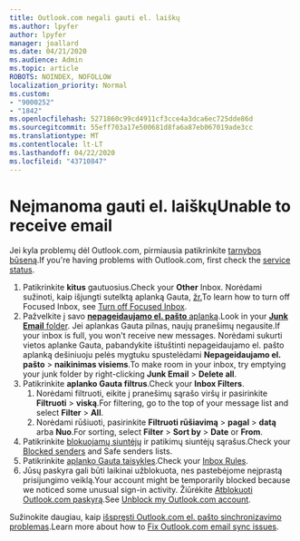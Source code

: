 ```yaml
---
title: Outlook.com negali gauti el. laiškų
ms.author: lpyfer
author: lpyfer
manager: joallard
ms.date: 04/21/2020
ms.audience: Admin
ms.topic: article
ROBOTS: NOINDEX, NOFOLLOW
localization_priority: Normal
ms.custom:
- "9000252"
- "1842"
ms.openlocfilehash: 5271860c99cd4911cf3cce4a3dca6ec725dde86d
ms.sourcegitcommit: 55eff703a17e500681d8fa6a87eb067019ade3cc
ms.translationtype: MT
ms.contentlocale: lt-LT
ms.lasthandoff: 04/22/2020
ms.locfileid: "43710847"
---
```

# <a name="unable-to-receive-email"></a><span data-ttu-id="f5437-102">Neįmanoma gauti el. laiškų</span><span class="sxs-lookup"><span data-stu-id="f5437-102">Unable to receive email</span></span>

<span data-ttu-id="f5437-103">Jei kyla problemų dėl Outlook.com, pirmiausia patikrinkite [tarnybos būseną](https://go.microsoft.com/fwlink/p/?linkid=837482).</span><span class="sxs-lookup"><span data-stu-id="f5437-103">If you're having problems with Outlook.com, first check the [service status](https://go.microsoft.com/fwlink/p/?linkid=837482).</span></span>

1. <span data-ttu-id="f5437-104">Patikrinkite **kitus** gautuosius.</span><span class="sxs-lookup"><span data-stu-id="f5437-104">Check your **Other** Inbox.</span></span> <span data-ttu-id="f5437-105">Norėdami sužinoti, kaip išjungti sutelktą aplanką Gauta, [žr.](https://support.office.com/article/f714d94d-9e63-4217-9ccb-6cb2986aa1b2)</span><span class="sxs-lookup"><span data-stu-id="f5437-105">To learn how to turn off Focused Inbox, see [Turn off Focused Inbox](https://support.office.com/article/f714d94d-9e63-4217-9ccb-6cb2986aa1b2).</span></span> 
2. <span data-ttu-id="f5437-106">Pažvelkite į savo [ **nepageidaujamo el. pašto** aplanką](https://outlook.live.com/mail/junkemail).</span><span class="sxs-lookup"><span data-stu-id="f5437-106">Look in your [**Junk Email** folder](https://outlook.live.com/mail/junkemail).</span></span> <span data-ttu-id="f5437-107">Jei aplankas Gauta pilnas, naujų pranešimų negausite.</span><span class="sxs-lookup"><span data-stu-id="f5437-107">If your inbox is full, you won't receive new messages.</span></span> <span data-ttu-id="f5437-108">Norėdami sukurti vietos aplanke Gauta, pabandykite ištuštinti nepageidaujamo el. pašto aplanką dešiniuoju pelės mygtuku spustelėdami **Nepageidaujamo el. pašto** > **naikinimas visiems**.</span><span class="sxs-lookup"><span data-stu-id="f5437-108">To make room in your inbox, try emptying your junk folder by right-clicking **Junk Email** > **Delete all**.</span></span>
3. <span data-ttu-id="f5437-109">Patikrinkite **aplanko Gauta filtrus**.</span><span class="sxs-lookup"><span data-stu-id="f5437-109">Check your **Inbox Filters**.</span></span> 
    1. <span data-ttu-id="f5437-110">Norėdami filtruoti, eikite į pranešimų sąrašo viršų ir pasirinkite **Filtruoti** > **viską**.</span><span class="sxs-lookup"><span data-stu-id="f5437-110">For filtering, go to the top of your message list and select **Filter** > **All**.</span></span>
    2. <span data-ttu-id="f5437-111">Norėdami rūšiuoti, pasirinkite **Filtruoti rūšiavimą** > **pagal** > **datą** arba **Nuo**.</span><span class="sxs-lookup"><span data-stu-id="f5437-111">For sorting, select **Filter** > **Sort by** > **Date** or **From**.</span></span>
4. <span data-ttu-id="f5437-112">Patikrinkite [blokuojamų siuntėjų](https://outlook.live.com/mail/options/mail/junkEmail) ir patikimų siuntėjų sąrašus.</span><span class="sxs-lookup"><span data-stu-id="f5437-112">Check your [Blocked senders](https://outlook.live.com/mail/options/mail/junkEmail) and Safe senders lists.</span></span>
5. <span data-ttu-id="f5437-113">Patikrinkite [aplanko Gauta taisykles](https://outlook.live.com/mail/options/mail/rules).</span><span class="sxs-lookup"><span data-stu-id="f5437-113">Check your [Inbox Rules](https://outlook.live.com/mail/options/mail/rules).</span></span>
6. <span data-ttu-id="f5437-114">Jūsų paskyra gali būti laikinai užblokuota, nes pastebėjome neįprastą prisijungimo veiklą.</span><span class="sxs-lookup"><span data-stu-id="f5437-114">Your account might be temporarily blocked because we noticed some unusual sign-in activity.</span></span> <span data-ttu-id="f5437-115">Žiūrėkite [Atblokuoti Outlook.com paskyrą](https://support.office.com/article/f4ad2701-d166-4d8b-8a6a-9af2a1f8a4c4).</span><span class="sxs-lookup"><span data-stu-id="f5437-115">See [Unblock my Outlook.com account](https://support.office.com/article/f4ad2701-d166-4d8b-8a6a-9af2a1f8a4c4).</span></span>

<span data-ttu-id="f5437-116">Sužinokite daugiau, kaip [išspręsti Outlook.com el. pašto sinchronizavimo problemas](https://support.office.com/article/d39e3341-8d79-4bf1-b3c7-ded602233642).</span><span class="sxs-lookup"><span data-stu-id="f5437-116">Learn more about how to [Fix Outlook.com email sync issues](https://support.office.com/article/d39e3341-8d79-4bf1-b3c7-ded602233642).</span></span>